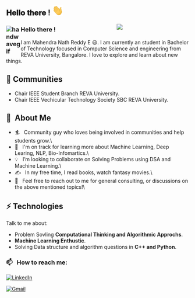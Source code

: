 <h2> 𝐇𝐞𝐥𝐥𝐨 𝐭𝐡𝐞𝐫𝐞  ! <img src="https://raw.githubusercontent.com/ABSphreak/ABSphreak/master/gifs/Hi.gif" width="30px"></h2>

<img align='right' src='https://user-images.githubusercontent.com/5713670/87202985-820dcb80-c2b6-11ea-9f56-7ec461c497c3.gif' width='200"'>

### <img alt="handwavegif" src="https://user-images.githubusercontent.com/39513876/112366216-8cfe7400-8cfe-11eb-8116-7d3dbae20e97.gif" width='40' align="left"/> Hello there !

I am Mahendra Nath Reddy E 😃. I am currently an student in Bachelor of Technology focused in Computer Science and engineering from REVA University, Bangalore. I love to explore and learn about new things.

## 👯 Communities
* Chair IEEE Student Branch REVA University.
* Chair IEEE Vechicular Technology Society SBC REVA University.

## 🧐 &nbsp;About Me

- 🏄‍ &nbsp; Community guy who loves being involved in communities and help students grow.\
- 🌱 &nbsp; I'm on track for learning more about Machine Learning, Deep Learing, NLP, Bio-Infomartics.\
- 💡 &nbsp; I’m looking to collaborate on Solving Problems using DSA and Machine Learning.\
- ✍️ &nbsp; In my free time, I read books, watch fantasy movies.\
- 💬 &nbsp; Feel free to reach out to me for general consulting, or discussions on the above mentioned topics!\

## ⚡ Technologies
Talk to me about:
- Problem Sovling **Computational Thinking and Algorithmic Approchs**.
- **Machine Learning Enthustic**.
- Solving Data structure and algorithm questions in **C++ and Python**.


<!--

## Hello World!! 🤔
- 💬 Ask me about anything an everything.
- 📫 Read my blogs: [Harsh Blog](https://medium.com/).
- 🎯 Portfolio site: [Portfolio](l).
-->

### 📫 &nbsp; How to reach me:


<a href="https://www.linkedin.com/in/mahendranath-reddy-e/"><img alt="LinkedIn" src="https://img.shields.io/badge/linkedin%20-%230077B5.svg?&style=flat&logo=linkedin&logoColor=white"/></a> &nbsp;

<a href="mailto:entropycrusade.dev@gmail.com"><img alt="Gmail" src="https://img.shields.io/badge/Gmail-D14836?style=flat&logo=gmail&logoColor=white" /></a> &nbsp;

